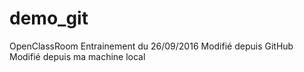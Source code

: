 # demo_git
OpenClassRoom
Entrainement du 26/09/2016
Modifié depuis GitHub
Modifié depuis ma machine local
